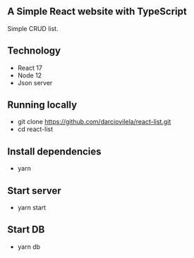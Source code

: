 ## A Simple React website with TypeScript

Simple CRUD list.

## Technology

- React 17
- Node 12
- Json server

## Running locally
- git clone https://github.com/darciovilela/react-list.git
- cd react-list

## Install dependencies
- yarn

## Start server
- yarn start

## Start DB
- yarn db


